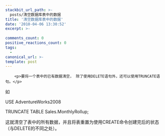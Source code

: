 ```yaml
---
stackbit_url_path: >-
  posts/清空数据库表中的数据
title: '清空数据库表中的数据'
date: '2010-04-06 13:30:52'
excerpt: >-
  
comments_count: 0
positive_reactions_count: 0
tags: 
  - 
canonical_url: >-
template: post
---
```


        <p>要将一个表中的已有数据清空， 除了使用DELETE语句外，还可以使用TRUNCATE语句。</p>
<p>如</p>
<p>USE AdventureWorks2008</p>
<p>TRUNCATE TABLE Sales.MonthlyRollup;</p>
<p>这就清空了表中的所有数据，并且将表重置为使用CREATE命令创建完后的状态（与DELETE的不同之处）。</p>
      